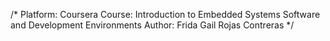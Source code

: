 /* 
   Platform: Coursera
   Course: Introduction to Embedded Systems Software and Development Environments
   Author: Frida Gail Rojas Contreras
 */
